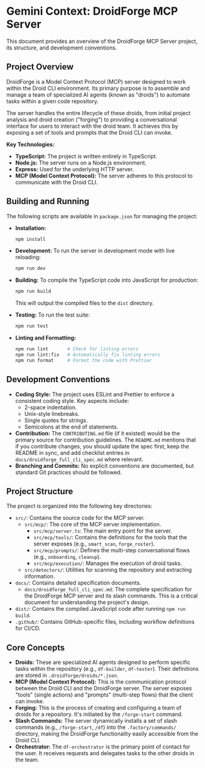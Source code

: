 # Gemini Context: DroidForge MCP Server

This document provides an overview of the DroidForge MCP Server project, its structure, and development conventions.

## Project Overview

DroidForge is a Model Context Protocol (MCP) server designed to work within the Droid CLI environment. Its primary purpose is to assemble and manage a team of specialized AI agents (known as "droids") to automate tasks within a given code repository.

The server handles the entire lifecycle of these droids, from initial project analysis and droid creation ("forging") to providing a conversational interface for users to interact with the droid team. It achieves this by exposing a set of tools and prompts that the Droid CLI can invoke.

**Key Technologies:**

*   **TypeScript:** The project is written entirely in TypeScript.
*   **Node.js:** The server runs on a Node.js environment.
*   **Express:** Used for the underlying HTTP server.
*   **MCP (Model Context Protocol):** The server adheres to this protocol to communicate with the Droid CLI.

## Building and Running

The following scripts are available in `package.json` for managing the project:

*   **Installation:**
    ```bash
    npm install
    ```

*   **Development:** To run the server in development mode with live reloading:
    ```bash
    npm run dev
    ```

*   **Building:** To compile the TypeScript code into JavaScript for production:
    ```bash
    npm run build
    ```
    This will output the compiled files to the `dist` directory.

*   **Testing:** To run the test suite:
    ```bash
    npm run test
    ```

*   **Linting and Formatting:**
    ```bash
    npm run lint       # Check for linting errors
    npm run lint:fix   # Automatically fix linting errors
    npm run format     # Format the code with Prettier
    ```

## Development Conventions

*   **Coding Style:** The project uses ESLint and Prettier to enforce a consistent coding style. Key aspects include:
    *   2-space indentation.
    *   Unix-style linebreaks.
    *   Single quotes for strings.
    *   Semicolons at the end of statements.
*   **Contribution:** The `CONTRIBUTING.md` file (if it existed) would be the primary source for contribution guidelines. The `README.md` mentions that if you contribute changes, you should update the spec first, keep the README in sync, and add checklist entries in `docs/droidforge_full_cli_spec.md` where relevant.
*   **Branching and Commits:** No explicit conventions are documented, but standard Git practices should be followed.

## Project Structure

The project is organized into the following key directories:

*   `src/`: Contains the source code for the MCP server.
    *   `src/mcp/`: The core of the MCP server implementation.
        *   `src/mcp/server.ts`: The main entry point for the server.
        *   `src/mcp/tools/`: Contains the definitions for the tools that the server exposes (e.g., `smart_scan`, `forge_roster`).
        *   `src/mcp/prompts/`: Defines the multi-step conversational flows (e.g., `onboarding`, `cleanup`).
        *   `src/mcp/execution/`: Manages the execution of droid tasks.
    *   `src/detectors/`: Utilities for scanning the repository and extracting information.
*   `docs/`: Contains detailed specification documents.
    *   `docs/droidforge_full_cli_spec.md`: The complete specification for the DroidForge MCP server and its slash commands. This is a critical document for understanding the project's design.
*   `dist/`: Contains the compiled JavaScript code after running `npm run build`.
*   `.github/`: Contains GitHub-specific files, including workflow definitions for CI/CD.

## Core Concepts

*   **Droids:** These are specialized AI agents designed to perform specific tasks within the repository (e.g., `df-builder`, `df-tester`). Their definitions are stored in `.droidforge/droids/*.json`.
*   **MCP (Model Context Protocol):** This is the communication protocol between the Droid CLI and the DroidForge server. The server exposes "tools" (single actions) and "prompts" (multi-step flows) that the client can invoke.
*   **Forging:** This is the process of creating and configuring a team of droids for a repository. It's initiated by the `/forge-start` command.
*   **Slash Commands:** The server dynamically installs a set of slash commands (e.g., `/forge-start`, `/df`) into the `.factory/commands/` directory, making the DroidForge functionality easily accessible from the Droid CLI.
*   **Orchestrator:** The `df-orchestrator` is the primary point of contact for the user. It receives requests and delegates tasks to the other droids in the team.
